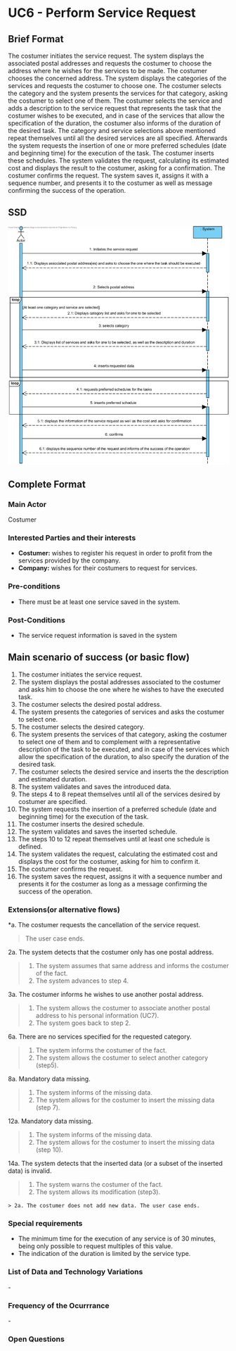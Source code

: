 # UC6 - Perform Service Request

## Brief Format

The costumer initiates the service request. The system displays the associated postal addresses and requests the costumer to choose the address where he wishes for the services to be made. The costumer chooses the concerned address. The system displays the categories of the services and requests the costumer to choose one. The costumer selects the category and the system presents the services for that category, asking the costumer to select one of them. The costumer selects the service and adds a description to the service request that represents the task that the costumer wishes to be executed, and in case of the services that allow the specification of the duration, the costumer also informs of the duration of the desired task. The category and service selections above mentioned repeat themselves until all the desired services are all specified. Afterwards the system requests the insertion of one or more preferred schedules (date and beginning time) for the execution of the task. The costumer inserts these schedules. The system validates the request, calculating its estimated cost and displays the result to the costumer, asking for a confirmation. The costumer confirms the request. The system saves it, assigns it with a sequence number, and presents it to the costumer as well as message confirming the success of the operation.


## SSD
![SSD_UC6.png](SSD_UC6.png)

## Complete Format

### Main Actor

Costumer

### Interested Parties and their interests
* **Costumer:** wishes to register his request in order to profit from the services provided by the company.
* **Company:** wishes for their costumers to request for services.


### Pre-conditions
- There must be at least one service saved in the system.

### Post-Conditions
- The service request information is saved in the system

## Main scenario of success (or basic flow)

1. The costumer initiates the service request.
2. The system displays the postal addresses associated to the costumer and asks him to choose the one where he wishes to have the executed task.
3. The costumer selects the desired postal address.
4. The system presents the categories of services and asks the costumer to select one.
5. The costumer selects the desired category.
6. The system presents the services of that category, asking the costumer to select one of them and to complement with a representative description of the task to be executed, and in case of the services which allow the specification of the duration, to also specify the duration of the desired task.
7. The costumer selects the desired service and inserts the the description and estimated duration.
8. The system validates and saves the introduced data.
9. The steps 4 to 8 repeat themselves until all of the services desired by costumer are specified.
10. The system requests the insertion of a preferred schedule (date and beginning time) for the execution of the task.
11. The costumer inserts the desired schedule.
12. The system validates and saves the inserted schedule.
13. The steps 10 to 12 repeat themselves until at least one schedule is defined.
14. The system validates the request, calculating the estimated cost and displays the cost for the costumer, asking for him to confirm it.
15. The costumer confirms the request.
16. The system saves the request, assigns it with a sequence number and presents it for the costumer as long as a message confirming the success of the operation.



### Extensions(or alternative flows)

*a. The costumer requests the cancellation of the service request.

> The user case ends.

2a. The system detects that the costumer only has one postal address.
> 1. The system assumes that same address and informs the costumer of the fact.
> 2. The system advances to step 4.

3a. The costumer informs he wishes to use another postal address.
> 1. The system allows the costumer to associate another postal address to his personal information (UC7).
> 2. The system goes back to step 2.

6a. There are no services specified for the requested category.
> 1. The system informs the costumer of the fact.
> 2. The system allows the costumer to select another category (step5).

	
8a. Mandatory data missing.
> 1. The system informs of the missing data.
> 2. The system allows for the costumer to insert the missing data (step 7).

12a. Mandatory data missing.
> 1. The system informs of the missing data.
> 2. The system allows for the costumer to insert the missing data (step 10).


14a. The system detects that the inserted data (or a subset of the inserted data) is invalid.
> 1. The system warns the costumer of the fact. 
> 2. The system allows its modification (step3).
> 
	> 2a. The costumer does not add new data. The user case ends.

### Special requirements
- The minimum time for the execution of any service is of 30 minutes, being only possible to request multiples of this value.
- The indication of the duration is limited by the service type.

### List of Data and Technology Variations
\-

### Frequency of the Ocurrrance
\-

### Open Questions


